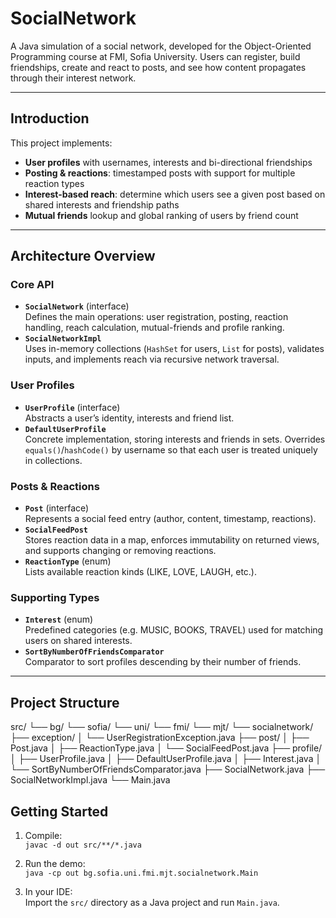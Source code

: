 # SocialNetwork

A Java simulation of a social network, developed for the Object-Oriented Programming course at FMI, Sofia University. Users can register, build friendships, create and react to posts, and see how content propagates through their interest network.

---

## Introduction

This project implements:

- **User profiles** with usernames, interests and bi-directional friendships  
- **Posting & reactions**: timestamped posts with support for multiple reaction types  
- **Interest-based reach**: determine which users see a given post based on shared interests and friendship paths  
- **Mutual friends** lookup and global ranking of users by friend count  

---

## Architecture Overview

### Core API  
- **`SocialNetwork`** (interface)  
  Defines the main operations: user registration, posting, reaction handling, reach calculation, mutual-friends and profile ranking.  
- **`SocialNetworkImpl`**  
  Uses in-memory collections (`HashSet` for users, `List` for posts), validates inputs, and implements reach via recursive network traversal.

### User Profiles  
- **`UserProfile`** (interface)  
  Abstracts a user’s identity, interests and friend list.  
- **`DefaultUserProfile`**  
  Concrete implementation, storing interests and friends in sets. Overrides `equals()`/`hashCode()` by username so that each user is treated uniquely in collections.

### Posts & Reactions  
- **`Post`** (interface)  
  Represents a social feed entry (author, content, timestamp, reactions).  
- **`SocialFeedPost`**  
  Stores reaction data in a map, enforces immutability on returned views, and supports changing or removing reactions.  
- **`ReactionType`** (enum)  
  Lists available reaction kinds (LIKE, LOVE, LAUGH, etc.).

### Supporting Types  
- **`Interest`** (enum)  
  Predefined categories (e.g. MUSIC, BOOKS, TRAVEL) used for matching users on shared interests.  
- **`SortByNumberOfFriendsComparator`**  
  Comparator to sort profiles descending by their number of friends.

---

## Project Structure

src/
└── bg/
    └── sofia/
        └── uni/
            └── fmi/
                └── mjt/
                    └── socialnetwork/
                        ├── exception/
                        │   └── UserRegistrationException.java
                        ├── post/
                        │   ├── Post.java
                        │   ├── ReactionType.java
                        │   └── SocialFeedPost.java
                        ├── profile/
                        │   ├── UserProfile.java
                        │   ├── DefaultUserProfile.java
                        │   ├── Interest.java
                        │   └── SortByNumberOfFriendsComparator.java
                        ├── SocialNetwork.java
                        ├── SocialNetworkImpl.java
                        └── Main.java
## Getting Started

1. Compile:  
   `javac -d out src/**/*.java`

2. Run the demo:  
   `java -cp out bg.sofia.uni.fmi.mjt.socialnetwork.Main`

3. In your IDE:  
   Import the `src/` directory as a Java project and run `Main.java`.
